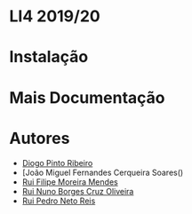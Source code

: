 # LI4 2019/20

# Instalação

# Mais Documentação

# Autores

* [Diogo Pinto Ribeiro](https://github.com/ribeiropdiogo)
* [João Miguel Fernandes Cerqueira Soares()
* [Rui Filipe Moreira Mendes](https://github.com/ruimendes29)
* [Rui Nuno Borges Cruz Oliveira]()
* [Rui Pedro Neto Reis](https://github.com/Syrayse)
